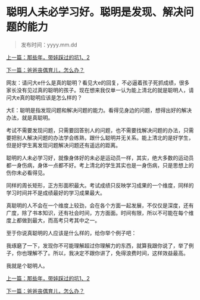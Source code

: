 # 聪明人未必学习好。聪明是发现、解决问题的能力



> 发布时间：yyyy.mm.dd 

[上一篇：那些年，带娃踩过的坑1、2 ](education/article30)

[下一篇：爸爸丧偶育儿，怎么办？](education/article32)



网友：请问大e什么是真的聪明？看见大e的回复，不必逼着孩子死抓成绩，很多家长没有见过真的聪明的孩子。现在想来我仅单一认为能上清北的就是聪明人，请问大e真的聪明应该是怎么样的？

大E：聪明是指发现问题和解决问题的能力。看得见身边的问题，想得出好的解决办法，就是真聪明。

考试不需要发现问题，只需要回答别人的问题，也不需要找解决问题的办法，只需要把别人解决问题的办法学会练熟，跟什么聪明并无关系。能上清北的是好学生，但是好学生离发现问题解决问题还有遥远的距离。

聪明的人未必学习好，就像身体好的未必是运动员一样，其实，绝大多数的运动员都一身伤病，身体一点都不好。考上清北的学生其实也是一身伤病，只是思想上的伤你未必看得见。

同样的周长矩形，正方形面积最大。考试成绩只反映学习成果的一个维度，同样的学习时间并不是成绩最好的学习成果最大。

真聪明的人不会在一个维度上较劲，会在各个方面一起发展，不仅仅是深度，还有广度，除了书本知识，还有社会时间，方方面面。时间有限，所以不可能在每个维度上都做到最大，而高考只考其中之一。

至于你说真聪明的人应该是什么样的，给你举个例子吧：

我琢磨了一下，发现你不可能理解超过你理解力的东西，就算我跟你说了，举了例子，你也理解不了。所以，我决定不跟你讲了，免得浪费时间，这样效益最高。

我就是个聪明人。



[上一篇：那些年，带娃踩过的坑1、2 ](education/article30)

[下一篇：爸爸丧偶育儿，怎么办？](education/article32)



